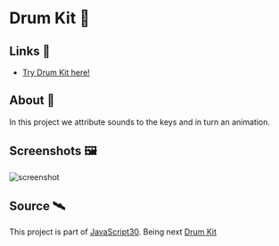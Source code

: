 # Drum Kit 🥁

## Links 🔗
- [Try Drum Kit here!](https://odracir02.github.io/JavaScript30/1-%20Drum%20Kit/)

## About 💬
In this project we attribute sounds to the keys and in turn an animation.

## Screenshots 🖼️
![screenshot](https://i.imgur.com/WMMzUj1.png)


## Source 🛰
This project is part of [JavaScript30](https://javascript30.com/). Being next [Drum Kit](https://courses.wesbos.com/account/access/640736f9e649d8a9d50b3a73/view/194130650)
